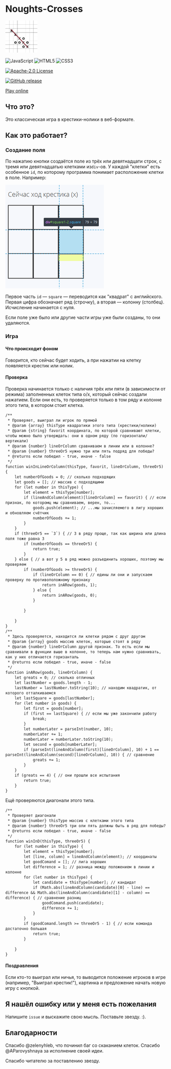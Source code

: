 # Noughts-Crosses
<img src="images/icon.png"  width="100px" height= "100px">

<img alt="JavaScript" src="https://img.shields.io/badge/javascript-%23323330.svg?style=for-the-badge&logo=javascript&logoColor=%23F7DF1E"/> <img alt="HTML5" src="https://img.shields.io/badge/html5-%23E34F26.svg?style=for-the-badge&logo=html5&logoColor=white"/> <img alt="CSS3" src="https://img.shields.io/badge/css3-%231572B6.svg?style=for-the-badge&logo=css3&logoColor=white"/>

[![Apache-2.0 License](https://img.shields.io/badge/License-Apache--2.0-brightgreen.svg)](https://github.com/AParovyshnaya/Noughts-Crosses/blob/master/LICENSE)

[![GitHub release](https://img.shields.io/github/release/AParovyshnaya/Noughts-Crosses)](https://GitHub.com/Naereen/StrapDown.js/releases/)

[Play online](https://aparovyshnaya.github.io/Noughts-Crosses/)

## Что это?

Это классическая игра в крестики-нолики в веб-формате.

## Как это работает?

### Создание поля

По нажатию кнопки создаётся поле из трёх или девятнадцати строк, с тремя или девятнадцатью клетками из`div`-ов. У каждой "клетки" есть особенное `id`, по которому программа понимает расположение клетки в поле. Например:

<img src="images/README_1.png">

Первое часть `id` — `square` — переводится как "квадрат" с английского. Первая цифра обозначает ряд (строчку), а вторая — колонну (столбец). Исчисление начинается с нуля.

Если поле уже было или другие части игры уже были созданы, то они удаляются.

### Игра

#### Что происходит фоном

Говорится, кто сейчас будет ходить, а при нажатии на клетку появляется крестик или нолик.

#### Проверка

Проверка начинается только с наличия трёх или пяти (в зависимости от режима) заполненных клеток типа o/x, который сейчас создали нажатием. Если они есть, то проверяется только в том ряду и колонне этого типа, в котором стоит клетка.
```
/**
 * Проверяет, выиграл ли игрок по прямой
 * @param {array} thisType квадратики этого типа (крестики/нолики)
 * @param {string} favorit координата, по которой сравнивают клетки, чтобы можно было утверждать: они в одном ряду (по горизонтали/вертикали)
 * @param {number} lineOrColumn сравниваем в линии или в колонне?
 * @param {number} threeOr5 нужно три или пять подряд для победы?
 * @returns если победил - true, иначе - false
 */
function winInLineOrColumn(thisType, favorit, lineOrColumn, threeOr5) {
    let numberOfGoods = 0; // сколько подходящих
    let goods = []; // массив с подходящими
    for (let number in thisType) {
        let element = thisType[number]; 
        if (lineAndColumn(element)[lineOrColumn] == favorit) { // если признак, по которомц мы сравниваем, верен, то...
            goods.push(element); // ...мы зачисляемего в лигу хороших и обновляем счётчик
            numberOfGoods += 1;
        }
    }
    if (threeOr5 == `3`) { // 3 в ряду проще, так как ширина или длина поля тоже равна 3
        if (numberOfGoods == threeOr5) {
            return true;
        }
    } else { // а вот у 5 в ряд можно разъединить хороших, поэтому мы проверяем
        if (numberOfGoods >= threeOr5) {
            if (lineOrColumn == 0) { // едины ли они и запускаем проверку по противоположному признаку
                return inARow(goods, 1);
            } else {
                return inARow(goods, 0);
            }

        }

    }
}
/**
 * Здесь проверяется, находится ли клетки рядом с друг другом
 * @param {array} goods массив клеток, которые стоят в ряду
 * @param {number} lineOrColumn другой признак. То есть если мы сравнивали в функции выше в колонне, то теперь нам нужно сравнивать, как у них отличается горизанталь
 * @returns если победил - true, иначе - false
 */
function inARow(goods, lineOrColumn) {
    let greats = 0; // сколько отличных
    let lastNumber = goods.length - 1; 
    lastNumber = lastNumber.toString(10); // находим квадратик, от которого отталкиваемся
    let lastSquare = goods[lastNumber];
    for (let number in goods) {
        let first = goods[number];
        if (first == lastSquare) { // если мы уже закончили работу
            break;
        }
        let numberLater = parseInt(number, 10);
        numberLater += 1;
        numberLater = numberLater.toString(10);
        let second = goods[numberLater];
        if (parseInt(lineAndColumn(first)[lineOrColumn], 10) + 1 == parseInt(lineAndColumn(second)[lineOrColumn], 10)) { // сравнение
            greats += 1;
        }
    }
    if (greats == 4) { // они прошли все испытания
        return true;
    }
}
```
Ещё проверяются диагонали этого типа.
```
/**
 * Проверяет диагонали
 * @param {number} thisType массив с клетками этого типа
 * @param {number} threeOr5 три оли пять должны быть в ряд для победы?
 * @returns если победил - true, иначе - false
 */
function winInD(thisType, threeOr5) {
    for (let number in thisType) {
        let element = thisType[number]; 
        let [line, column] = lineAndColumn(element); // координаты
        let goodComand = []; // лига хороших
        let difference = 1; // разница между положением в линии и колонне
        for (let number in thisType) {
            let candidate = thisType[number]; // кандидат
            if (Math.abs(lineAndColumn(candidate)[0] - line) == difference && Math.abs(lineAndColumn(candidate)[1] - column) == difference) { // сравнение разниц
                goodComand.push(candidate);
                difference += 1; 
            }
        }
        if (goodComand.length >= threeOr5 - 1) { // если команда достаточно большая
            return true;
        }

    }
}
```

#### Поздравления

Если кто-то выиграл или ничья, то выводится положение игроков в игре (например, "Выиграл крестик!"), картинка и предложение начать новую игру с кнопкой.

## Я нашёл ошибку или у меня есть пожелания

Напишите `issue` и выскажите свою мысль. Поставьте звезду. :).

## Благодарности

Спасибо @zelenyhleb, что починил баг со скаканием клеток.
Спасибо @AParovyshnaya за исполнение своей идеи.

Спасибо читателю за поставлению звезду.
